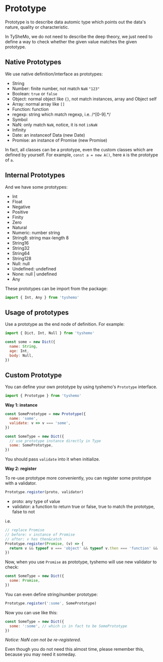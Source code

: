 # Prototype

Prototype is to describe data automic type which points out the data's nature, quality or characteristic.

In TySheMo, we do not need to describe the deep theory, we just need to define a way to check whether the given value matches the given prototype.

## Native Prototypes

We use native definition/interface as prototypes:

- String
- Number: finite number, not match `NaN` `"123"`
- Boolean: `true` or `false`
- Object: normal object like `{}`, not match instances, array and Object self
- Array: normal array like `[]`
- Function: function
- regexp: string which match regexp, i.e. /^\[0-9].*/
- Symbol
- NaN: only match `NaN`, notice, it is not `isNaN`
- Infinity
- Date: an instanceof Data (new Date)
- Promise: an instance of Promise (new Promise)

In fact, all classes can be a prototype, even the custom classes which are defined by yourself.
For example, `const a = new A()`, here `A` is the prototype of `a`.

## Internal Prototypes

And we have some prototypes:

- Int
- Float
- Negative
- Positive
- Finity
- Zero
- Natural
- Numeric: number string
- String8: string max-length 8
- String16
- String32
- String64
- String128
- Null: null
- Undefined: undefined
- None: null | undefined
- Any

These prototypes can be import from the package:

```js
import { Int, Any } from 'tyshemo'
```

## Usage of prototypes

Use a prototype as the end node of definition. For example:

```js
import { Dict, Int, Null } from 'tyshemo'

const some = new Dict({
  name: String,
  age: Int,
  body: Null,
})
```

## Custom Prototype

You can define your own prototype by using tyshemo's `Prototype` interface.

```js
import { Prototype } from 'tyshemo'
```

**Way 1: instance**

```js
const SomePrototype = new Prototype({
  name: 'some',
  validate: v => v === 'some',
})

const SomeType = new Dict({
  // use prototype instance directly in Type
  some: SomePrototype,
})
```

You should pass `validate` into it when initialize.

**Way 2: register**

To re-use prototype more conveniently, you can register some prototype with a validator.

```js
Prototype.register(proto, validator)
```

- proto: any type of value
- validator: a function to return true or false, true to match the prototype, false to not

i.e.

```js
// replace Promise
// before: v instance of Promise
// after: v has then&catch
Prototype.register(Promise, (v) => {
  return v && typeof v === 'object' && typeof v.then === 'function' && typeof v.catch === 'function'
})
```

Now, when you use `Promise` as prototype, tyshemo will use new validator to check:

```js
const SomeType = new Dict({
  some: Promise,
})
```

You can even define string/number prototype:

```js
Prototype.register(':some', SomePrototype)
```

Now you can use like this:

```js
const SomeType = new Dict({
  some: ':some', // which is in fact to be SomePrototype
})
```

*Notice: NaN can not be re-registered.*

Even though you do not need this almost time, please remember this, because you may need it someday.
